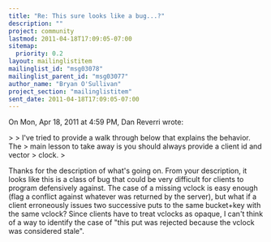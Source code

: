 ```yaml
---
title: "Re: This sure looks like a bug...?"
description: ""
project: community
lastmod: 2011-04-18T17:09:05-07:00
sitemap:
  priority: 0.2
layout: mailinglistitem
mailinglist_id: "msg03078"
mailinglist_parent_id: "msg03077"
author_name: "Bryan O'Sullivan"
project_section: "mailinglistitem"
sent_date: 2011-04-18T17:09:05-07:00
---
```



On Mon, Apr 18, 2011 at 4:59 PM, Dan Reverri  wrote:

&gt;
&gt; I've tried to provide a walk through below that explains the behavior. The
&gt; main lesson to take away is you should always provide a client id and vector
&gt; clock.
&gt;

Thanks for the description of what's going on. From your description, it
looks like this is a class of bug that could be very difficult for clients
to program defensively against. The case of a missing vclock is easy enough
(flag a conflict against whatever was returned by the server), but what if a
client erroneously issues two successive puts to the same bucket+key with
the same vclock? Since clients have to treat vclocks as opaque, I can't
think of a way to identify the case of "this put was rejected because the
vclock was considered stale".
